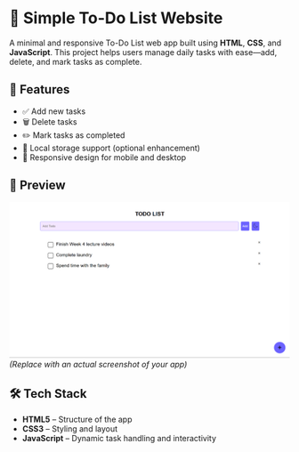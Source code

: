 # 📝 Simple To-Do List Website

A minimal and responsive To-Do List web app built using **HTML**, **CSS**, and **JavaScript**. This project helps users manage daily tasks with ease—add, delete, and mark tasks as complete.

## 🚀 Features

- ✅ Add new tasks
- 🗑️ Delete tasks
- ✏️ Mark tasks as completed
- 💾 Local storage support (optional enhancement)
- 📱 Responsive design for mobile and desktop

## 📸 Preview

![Screenshot](Assets/Preview.png)  
_(Replace with an actual screenshot of your app)_

## 🛠️ Tech Stack

- **HTML5** – Structure of the app
- **CSS3** – Styling and layout
- **JavaScript** – Dynamic task handling and interactivity
